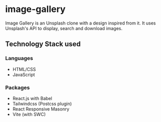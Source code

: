 # image-gallery
Image Gallery is an Unsplash clone with a design inspired from it.
It uses Unsplash's API to display, search and download images.

## Technology Stack used
### Languages
- HTML/CSS
- JavaScript

### Packages
- React.js with Babel
- Tailwindcss (Postcss plugin)
- React Responsive Masonry
- Vite (with SWC)